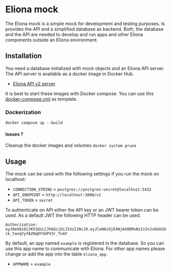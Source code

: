 # Eliona mock #

The Eliona mock is a simple mock for development and testing purposes. Is provides the API and a simplified database as backend. Both, the database and the API are needed to develop and run apps and other Eliona components outside an Eliona environment. 

## Installation ##

You need a database initialized with mock objects and an Eliona API server. The API server is available as a docker image in Docker Hub.

- [Eliona API v2 server](https://hub.docker.com/repository/docker/eliona/api-v2)

It is best to start these images with Docker compose. You can use this [docker-compose.yml](docker-compose.yml) as template. 


### Dockerization
`docker compose up --build`

#### Issues ?

Cleanup the docker images and volumes
`docker system prune`


## Usage ##

The mock can be used with the following settings if you run the mock on localhost:

- `CONNECTION_STRING` = `postgres://postgres:secret@localhost:5432`
- `API_ENDPOINT` = `http://localhost:3000/v2`
- `API_TOKEN` = `secret`

To authenticate on API either the API key or an JWT bearer token can be used. As a default JWT the following HTTP header can be used. 

```
Authorization: eyJ0eXAiOiJKV1QiLCJhbGciOiJIUzI1NiJ9.eyJleHAiOjE4NjA4ODMxNzIsInJvbGUiOiJhZG1pbiIsImN1c3RfaWQiOiIwIiwicHJval9pZCI6IjAiLCJ1c2VyX2lkIjoiMCJ9.dIW8xMpx58zVEnl-ck_YanqYyfAZ0q0YSkPV3r_TvmY
```

By default, an app named `example` is registered in the database. So you can use this app name to communicate with Eliona. For other app names please change or add the app into the table `eliona_app`.

- `APPNAME` = `example`
